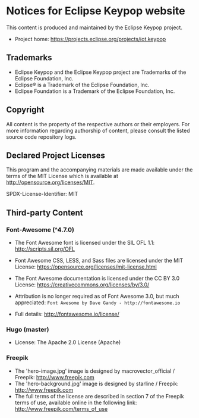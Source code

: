 # Notices for Eclipse Keypop website

This content is produced and maintained by the Eclipse Keypop project.

* Project home: https://projects.eclipse.org/projects/iot.keypop

## Trademarks

* Eclipse Keypop and the Eclipse Keypop project are Trademarks of the Eclipse Foundation, Inc.
* Eclipse® is a Trademark of the Eclipse Foundation, Inc.
* Eclipse Foundation is a Trademark of the Eclipse Foundation, Inc.

## Copyright

All content is the property of the respective authors or their employers. For
more information regarding authorship of content, please consult the listed
source code repository logs.

## Declared Project Licenses

This program and the accompanying materials are made available under the terms
of the MIT License which is available at
http://opensource.org/licenses/MIT.

SPDX-License-Identifier: MIT

## Third-party Content

### Font-Awesome (^4.7.0)

* The Font Awesome font is licensed under the SIL OFL 1.1: http://scripts.sil.org/OFL 

* Font Awesome CSS, LESS, and Sass files are licensed under the MIT License: https://opensource.org/licenses/mit-license.html
* The Font Awesome documentation is licensed under the CC BY 3.0 License: https://creativecommons.org/licenses/by/3.0/
* Attribution is no longer required as of Font Awesome 3.0, but much appreciated: `Font Awesome by Dave Gandy - http://fontawesome.io`
* Full details: http://fontawesome.io/license/

### Hugo (master)

* License: The Apache 2.0 License (Apache)

### Freepik

* The 'hero-image.jpg' image is designed by macrovector_official / Freepik: http://www.freepik.com
* The 'hero-background.jpg' image is designed by starline / Freepik: http://www.freepik.com
* The full terms of the license are described in section 7 of the Freepik
terms of use, available online in the following link: http://www.freepik.com/terms_of_use